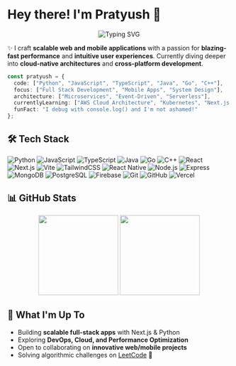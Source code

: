 # Hey there! I'm Pratyush 👋

<div align="center">
  <img src="https://readme-typing-svg.herokuapp.com?font=Fira+Code&size=22&duration=3000&pause=1000&color=58A6FF&center=true&vCenter=true&width=550&lines=Full+Stack+Developer;App+Architect;Performance+Enthusiast;Always+Learning+%26+Building" alt="Typing SVG" />
</div>  

✨ I craft **scalable web and mobile applications** with a passion for **blazing-fast performance** and **intuitive user experiences**. Currently diving deeper into **cloud-native architectures** and **cross-platform development**.

```typescript
const pratyush = {
  code: ["Python", "JavaScript", "TypeScript", "Java", "Go", "C++"],
  focus: ["Full Stack Development", "Mobile Apps", "System Design"],
  architecture: ["Microservices", "Event-Driven", "Serverless"],
  currentlyLearning: ["AWS Cloud Architecture", "Kubernetes", "Next.js 14"],
  funFact: "I debug with console.log() and I'm not ashamed!"
};
```

## 🛠️ Tech Stack

![Python](https://skillicons.dev/icons?i=python)
![JavaScript](https://skillicons.dev/icons?i=javascript)
![TypeScript](https://skillicons.dev/icons?i=typescript)
![Java](https://skillicons.dev/icons?i=java)
![Go](https://skillicons.dev/icons?i=go)
![C++](https://skillicons.dev/icons?i=cpp)
![React](https://skillicons.dev/icons?i=react)
![Next.js](https://skillicons.dev/icons?i=nextjs)
![Vite](https://skillicons.dev/icons?i=vite)
![TailwindCSS](https://skillicons.dev/icons?i=tailwind)
![React Native](https://skillicons.dev/icons?i=react)
![Node.js](https://skillicons.dev/icons?i=nodejs)
![Express](https://skillicons.dev/icons?i=express)
![MongoDB](https://skillicons.dev/icons?i=mongodb)
![PostgreSQL](https://skillicons.dev/icons?i=postgres)
![Firebase](https://skillicons.dev/icons?i=firebase)
![Git](https://skillicons.dev/icons?i=git)
![GitHub](https://skillicons.dev/icons?i=github)
![Vercel](https://skillicons.dev/icons?i=vercel)

## 📊 GitHub Stats

<div align="center">
  <img height="180em" src="https://github-readme-stats.vercel.app/api?username=prat555&show_icons=true&theme=tokyonight&include_all_commits=true&count_private=true&hide_border=true" />
  <img height="180em" src="https://github-readme-stats.vercel.app/api/top-langs/?username=prat555&layout=compact&langs_count=8&theme=tokyonight&hide_border=true" />
</div>  

## 🚀 What I'm Up To

* Building **scalable full-stack apps** with Next.js & Python
* Exploring **DevOps, Cloud, and Performance Optimization**
* Open to collaborating on **innovative web/mobile projects**
* Solving algorithmic challenges on [LeetCode](https://leetcode.com/pratg555/) 🧩
